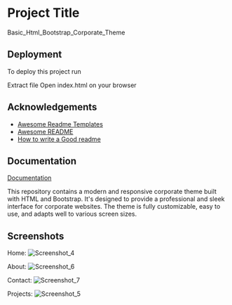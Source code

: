 # Project Title

Basic_Html_Bootstrap_Corporate_Theme

## Deployment

To deploy this project run


Extract file
Open index.html on your browser



## Acknowledgements

 - [Awesome Readme Templates](https://awesomeopensource.com/project/elangosundar/awesome-README-templates)
 - [Awesome README](https://github.com/matiassingers/awesome-readme)
 - [How to write a Good readme](https://bulldogjob.com/news/449-how-to-write-a-good-readme-for-your-github-project)


## Documentation

[Documentation](https://linktodocumentation)

This repository contains a modern and responsive corporate theme built with HTML and Bootstrap. It's designed to provide a professional and sleek interface for corporate websites. The theme is fully customizable, easy to use, and adapts well to various screen sizes.



## Screenshots
Home: 
![Screenshot_4](https://github.com/abirazmyne/Basic_Html_Bootstrap_Corporate_Theme/assets/114304896/a086f23e-92e6-4d91-b908-e804ed1d6eee)

About: 
![Screenshot_6](https://github.com/abirazmyne/Basic_Html_Bootstrap_Corporate_Theme/assets/114304896/0055170b-53c3-4df2-934e-75f44bbe2385)

Contact:
![Screenshot_7](https://github.com/abirazmyne/Basic_Html_Bootstrap_Corporate_Theme/assets/114304896/9036e4bb-318a-40f2-afa8-2f0e23f5faf0)

Projects:
![Screenshot_5](https://github.com/abirazmyne/Basic_Html_Bootstrap_Corporate_Theme/assets/114304896/3fbf8a45-1b67-46fd-884e-b6219998979e)






